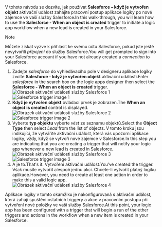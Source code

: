 <span data-ttu-id="660b4-101">V tohoto návodu se dozvíte, jak používat **Salesforce – když je vytvořen objekt** aktivační událost zahájíte pracovní postup aplikace logiky po nové zájemce ve vaší služby Salesforce.</span><span class="sxs-lookup"><span data-stu-id="660b4-101">In this walk-through, you will learn how to use the **Salesforce - When an object is created** trigger to initiate a logic app workflow when a new lead is created in your Salesforce.</span></span>

> [!NOTE]
> <span data-ttu-id="660b4-102">Můžete získat vyzve k přihlásit ke svému účtu Salesforce, pokud jste ještě nevytvořili *připojení* do služby Salesforce.</span><span class="sxs-lookup"><span data-stu-id="660b4-102">You will get prompted to sign into your Salesforce account if you have not already created a *connection* to Salesforce.</span></span>  
> 
> 

1. <span data-ttu-id="660b4-103">Zadejte *salesforce* do vyhledávacího pole v designeru aplikace logiky zvolte **Salesforce – když je vytvořen objekt** aktivační události.</span><span class="sxs-lookup"><span data-stu-id="660b4-103">Enter *salesforce* in the search box on the logic apps designer then select the **Salesforce - When an object is created**  trigger.</span></span>  
   <span data-ttu-id="660b4-104">![Obrázek aktivační události služby Salesforce 1](./media/connectors-create-api-salesforce/trigger-1.png)</span><span class="sxs-lookup"><span data-stu-id="660b4-104">![Salesforce trigger image 1](./media/connectors-create-api-salesforce/trigger-1.png)</span></span>   
2. <span data-ttu-id="660b4-105">**Když je vytvořen objekt** ovládací prvek je zobrazen.</span><span class="sxs-lookup"><span data-stu-id="660b4-105">The **When an object is created** control is displayed.</span></span>  
   <span data-ttu-id="660b4-106">![Obrázek aktivační události služby Salesforce 2](./media/connectors-create-api-salesforce/trigger-2.png)</span><span class="sxs-lookup"><span data-stu-id="660b4-106">![Salesforce trigger image 2](./media/connectors-create-api-salesforce/trigger-2.png)</span></span>   
3. <span data-ttu-id="660b4-107">Vyberte **typ objektu** vyberte *vést* ze seznamu objektů.</span><span class="sxs-lookup"><span data-stu-id="660b4-107">Select the **Object Type** then select *Lead* from the list of objects.</span></span> <span data-ttu-id="660b4-108">V tomto kroku jsou indikující, že vytváříte aktivační událost, která vás upozorní aplikace logiky, vždy, když se vytvoří nové zájemce v Salesforce.</span><span class="sxs-lookup"><span data-stu-id="660b4-108">In this step you are indicating that you are creating a trigger that will notify your logic app whenever a new lead is created in Salesforce.</span></span>   
   <span data-ttu-id="660b4-109">![Obrázek aktivační události služby Salesforce 3](./media/connectors-create-api-salesforce/trigger-3.png)</span><span class="sxs-lookup"><span data-stu-id="660b4-109">![Salesforce trigger image 3](./media/connectors-create-api-salesforce/trigger-3.png)</span></span>   
4. <span data-ttu-id="660b4-110">A je to.</span><span class="sxs-lookup"><span data-stu-id="660b4-110">That's it.</span></span> <span data-ttu-id="660b4-111">Vytvoření aktivační událost.</span><span class="sxs-lookup"><span data-stu-id="660b4-111">You've created the trigger.</span></span> <span data-ttu-id="660b4-112">Však musíte vytvořit alespoň jednu akci. Chcete-li vytvořit platný logiku aplikace.</span><span class="sxs-lookup"><span data-stu-id="660b4-112">However, you need to create at least one action in order to make this a valid logic app.</span></span>    
   ![Obrázek aktivační události služby Salesforce 4](./media/connectors-create-api-salesforce/trigger-4.png)   

<span data-ttu-id="660b4-114">Aplikace logiky v tomto okamžiku je nakonfigurovaná s aktivační událost, která zahájí spuštění ostatních triggery a akce v pracovním postupu při vytvoření nové položky ve vaší služby Salesforce.</span><span class="sxs-lookup"><span data-stu-id="660b4-114">At this point, your logic app has been configured with a trigger that will begin a run of the other triggers and actions in the workflow when a new item is created in your Salesforce.</span></span>  

